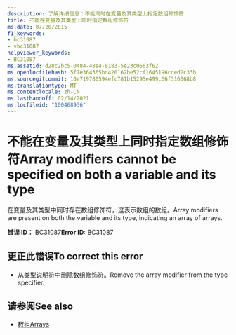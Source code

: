 ```yaml
---
description: 了解详细信息：不能同时在变量及其类型上指定数组修饰符
title: 不能在变量及其类型上同时指定数组修饰符
ms.date: 07/20/2015
f1_keywords:
- bc31087
- vbc31087
helpviewer_keywords:
- BC31087
ms.assetid: d28c2bc5-0484-48e4-8183-5e23c0663f62
ms.openlocfilehash: 5f7e364365bd420162be52cf1645196cced2c33b
ms.sourcegitcommit: 10e719780594efc781b15295e499c66f316068b8
ms.translationtype: MT
ms.contentlocale: zh-CN
ms.lasthandoff: 02/14/2021
ms.locfileid: "100468936"
---
```

# <a name="array-modifiers-cannot-be-specified-on-both-a-variable-and-its-type"></a><span data-ttu-id="2a427-103">不能在变量及其类型上同时指定数组修饰符</span><span class="sxs-lookup"><span data-stu-id="2a427-103">Array modifiers cannot be specified on both a variable and its type</span></span>

<span data-ttu-id="2a427-104">在变量及其类型中同时存在数组修饰符，这表示数组的数组。</span><span class="sxs-lookup"><span data-stu-id="2a427-104">Array modifiers are present on both the variable and its type, indicating an array of arrays.</span></span>  
  
 <span data-ttu-id="2a427-105">**错误 ID：** BC31087</span><span class="sxs-lookup"><span data-stu-id="2a427-105">**Error ID:** BC31087</span></span>  
  
## <a name="to-correct-this-error"></a><span data-ttu-id="2a427-106">更正此错误</span><span class="sxs-lookup"><span data-stu-id="2a427-106">To correct this error</span></span>  
  
- <span data-ttu-id="2a427-107">从类型说明符中删除数组修饰符。</span><span class="sxs-lookup"><span data-stu-id="2a427-107">Remove the array modifier from the type specifier.</span></span>  
  
## <a name="see-also"></a><span data-ttu-id="2a427-108">请参阅</span><span class="sxs-lookup"><span data-stu-id="2a427-108">See also</span></span>

- [<span data-ttu-id="2a427-109">数组</span><span class="sxs-lookup"><span data-stu-id="2a427-109">Arrays</span></span>](../programming-guide/language-features/arrays/index.md)
